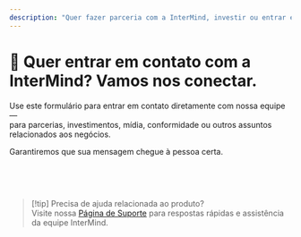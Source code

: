 ```yaml
---
description: "Quer fazer parceria com a InterMind, investir ou entrar em contato com nossa equipe executiva? Use este formulário para consultas comerciais, solicitações de mídia ou questões legais."
---
```


# 🤝 Quer entrar em contato com a InterMind? Vamos nos conectar.

Use este formulário para entrar em contato diretamente com nossa equipe —  
para parcerias, investimentos, mídia, conformidade ou outros assuntos relacionados aos negócios.

Garantiremos que sua mensagem chegue à pessoa certa.

<br>

<ContactForm
  formStyle="margin: 1rem auto;"  
  categoryLabel="Qual é o motivo do seu contato?"  
  categoryPlaceholderText="Escolha seu tópico..."  
  messageLabel="Mensagem (opcional)"  
  messagePlaceholderText="Compartilhe qualquer contexto relevante, cronogramas ou informações que gostaria que considerássemos."  
  buttonText="Enviar sua mensagem"  
  :services="[
    'Quero explorar uma parceria',
    'Estou interessado em investir',
    'Tenho uma consulta de mídia ou RP',
    'Tenho uma questão legal ou de conformidade',
    'Quero reportar abuso ou má conduta',
    'Outra coisa'
  ]"
/>

<br>

> [!tip] Precisa de ajuda relacionada ao produto?  
> Visite nossa [Página de Suporte](../help) para respostas rápidas e assistência da equipe InterMind.